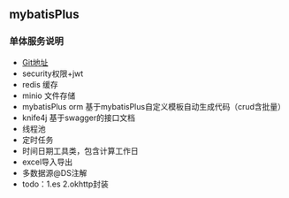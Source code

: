 ## mybatisPlus

### 单体服务说明

- [Git地址](https://gitee.com/doublehappy_admin/springbootProject/tree/master/mybatisPlus)
- security权限+jwt
- redis 缓存
- minio 文件存储
- mybatisPlus orm  基于mybatisPlus自定义模板自动生成代码（crud含批量）
- knife4j 基于swagger的接口文档
- 线程池
- 定时任务
- 时间日期工具类，包含计算工作日
- excel导入导出
- 多数据源@DS注解
- todo：1.es  2.okhttp封装 

